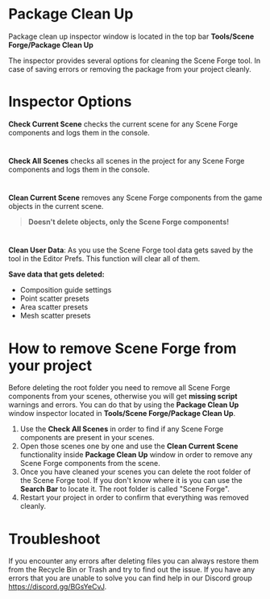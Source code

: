 ﻿
# Package Clean Up

Package clean up inspector window is located in the top bar **Tools/Scene Forge/Package Clean Up**

The inspector provides several options for cleaning the Scene Forge tool. In case of saving errors or removing the package from your project cleanly.

# Inspector Options
**Check Current Scene** checks the current scene for any Scene Forge components and logs them in the console.

#
**Check All Scenes**  checks  all scenes in the project for any Scene Forge components and logs them in the console.

#
**Clean Current Scene** removes any Scene Forge components from the game objects in the current scene. 
>**Doesn't delete objects, only the Scene Forge components!**
#
**Clean User Data**: As you use the Scene Forge tool data gets saved by the tool in the Editor Prefs. This function will clear all of them.

**Save data that gets deleted:**
- Composition guide settings
- Point scatter presets
- Area scatter presets
- Mesh scatter presets

 # How to remove Scene Forge from your project
 Before deleting the root folder you need to remove all Scene Forge components from your scenes, otherwise you will get **missing script** warnings and errors. You can do that by using the **Package Clean Up** window inspector located in **Tools/Scene Forge/Package Clean Up**. 
 1. Use the **Check All Scenes** in order to find if any Scene Forge components are present in your scenes.
 2. Open those scenes one by one and use the **Clean Current Scene** functionality inside  **Package Clean Up** window in order to remove any Scene Forge components from the scene.
 3. Once you have cleaned your scenes you can delete the root folder of the Scene Forge tool. If you don't know where it is you can use the **Search Bar** to locate it. The root folder is called "Scene Forge".
 4. Restart your project in order to confirm that everything was removed cleanly.

# Troubleshoot
If you encounter any errors after deleting files you can always restore them from the Recycle Bin or Trash and try to find out the issue.
If you have any errors that you are unable to solve you can find help in our Discord group https://discord.gg/BGsYeCvJ.
